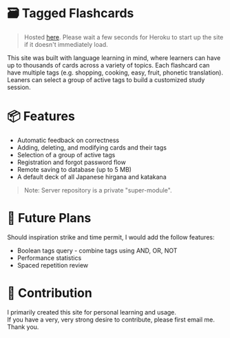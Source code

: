 # &#128451;  Tagged Flashcards
> Hosted [here](https://tagged-flashcards.herokuapp.com/). Please wait a few seconds for Heroku to start up the site if it doesn't immediately load.  

This site was built with language learning in mind, where learners can have up to thousands of cards across a variety of topics. Each flashcard can have multiple tags (e.g. shopping, cooking, easy, fruit, phonetic translation). Leaners can select a group of active tags to build a customized study session.

# &#128230;  Features

* Automatic feedback on correctness
* Adding, deleting, and modifying cards and their tags
* Selection of a group of active tags
* Registration and forgot password flow
* Remote saving to database (up to 5 MB)
* A default deck of all Japanese hirgana and katakana

> Note: Server repository is a private "super-module".

# :memo:  Future Plans

Should inspiration strike and time permit, I would add the follow features:

* Boolean tags query - combine tags using AND, OR, NOT 
* Performance statistics
* Spaced repetition review

# :handshake: Contribution

I primarily created this site for personal learning and usage.  
If you have a very, very strong desire to contribute, please first email me. Thank you.
